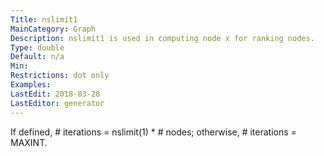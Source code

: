 ```yaml
---
Title: nslimit1
MainCategory: Graph
Description: nslimit1 is used in computing node x for ranking nodes.
Type: double
Default: n/a
Min: 
Restrictions: dot only
Examples: 
LastEdit: 2018-03-28
LastEditor: generator
---
```


If defined, # iterations = nslimit(1) * # nodes; otherwise, # iterations = MAXINT.
